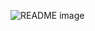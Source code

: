 <picture> <source media="(prefers-color-scheme: dark)" srcset="https://i.imgur.com/RrLO9W1.jpeg"> <source media="(prefers-color-scheme: light)" srcset="https://i.imgur.com/RrLO9W1.jpeg"> <img alt="README image" src="https://i.imgur.com/RrLO9W1.jpeg"> </picture>
